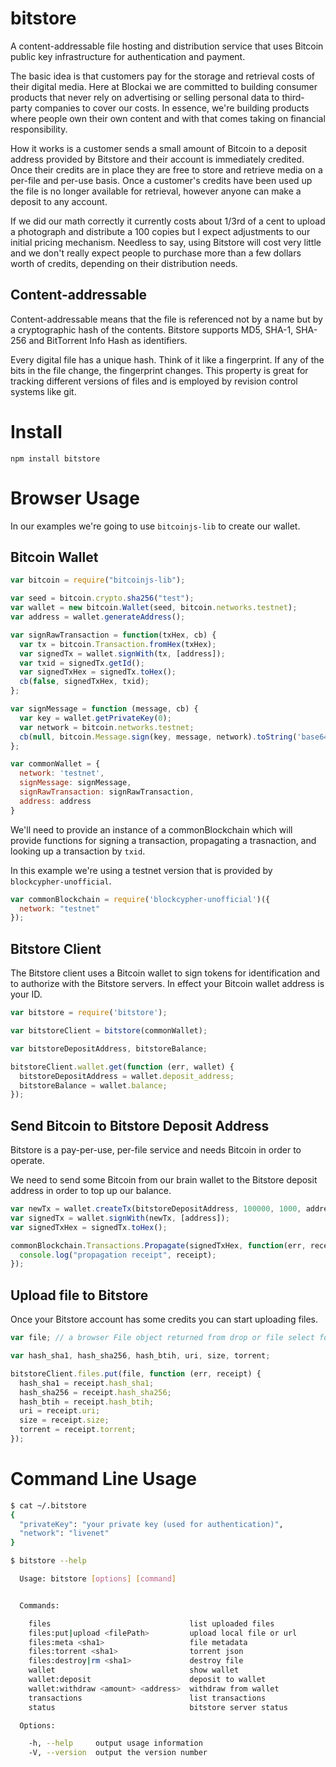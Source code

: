 # bitstore

A content-addressable file hosting and distribution service that uses Bitcoin public key infrastructure for authentication and payment.

The basic idea is that customers pay for the storage and retrieval costs of their digital media. Here at Blockai we are committed to building consumer products that never rely on advertising or selling personal data to third-party companies to cover our costs. In essence, we're building products where people own their own content and with that comes taking on financial responsibility.

How it works is a customer sends a small amount of Bitcoin to a deposit address provided by Bitstore and their account is immediately credited. Once their credits are in place they are free to store and retrieve media on a per-file and per-use basis. Once a customer's credits have been used up the file is no longer available for retrieval, however anyone can make a deposit to any account.

If we did our math correctly it currently costs about 1/3rd of a cent to upload a photograph and distribute a 100 copies but I expect adjustments to our initial pricing mechanism. Needless to say, using Bitstore will cost very little and we don't really expect people to purchase more than a few dollars worth of credits, depending on their distribution needs.

## Content-addressable

Content-addressable means that the file is referenced not by a name but by a cryptographic hash of the contents. Bitstore supports MD5, SHA-1, SHA-256 and BitTorrent Info Hash as identifiers.

Every digital file has a unique hash. Think of it like a fingerprint. If any of the bits in the file change, the fingerprint changes. This property is great for tracking different versions of files and is employed by revision control systems like git.

# Install

`npm install bitstore`

# Browser Usage

In our examples we're going to use `bitcoinjs-lib` to create our wallet.

## Bitcoin Wallet

```javascript
var bitcoin = require("bitcoinjs-lib");

var seed = bitcoin.crypto.sha256("test");
var wallet = new bitcoin.Wallet(seed, bitcoin.networks.testnet);
var address = wallet.generateAddress();

var signRawTransaction = function(txHex, cb) {
  var tx = bitcoin.Transaction.fromHex(txHex);
  var signedTx = wallet.signWith(tx, [address]);
  var txid = signedTx.getId();
  var signedTxHex = signedTx.toHex();
  cb(false, signedTxHex, txid);
};

var signMessage = function (message, cb) {
  var key = wallet.getPrivateKey(0);
  var network = bitcoin.networks.testnet;
  cb(null, bitcoin.Message.sign(key, message, network).toString('base64'));
};

var commonWallet = {
  network: 'testnet',
  signMessage: signMessage,
  signRawTransaction: signRawTransaction,
  address: address
}
```

We'll need to provide an instance of a commonBlockchain which will provide functions for signing a transaction, propagating a trasnaction, and looking up a transaction by `txid`.

In this example we're using a testnet version that is provided by `blockcypher-unofficial`.

```javascript
var commonBlockchain = require('blockcypher-unofficial')({
  network: "testnet"
});
```

## Bitstore Client

The Bitstore client uses a Bitcoin wallet to sign tokens for identification and to authorize with the Bitstore servers. In effect your Bitcoin wallet address is your ID.

```javascript
var bitstore = require('bitstore');

var bitstoreClient = bitstore(commonWallet);

var bitstoreDepositAddress, bitstoreBalance;

bitstoreClient.wallet.get(function (err, wallet) {
  bitstoreDepositAddress = wallet.deposit_address;
  bitstoreBalance = wallet.balance;
});
```

## Send Bitcoin to Bitstore Deposit Address

Bitstore is a pay-per-use, per-file service and needs Bitcoin in order to operate.

We need to send some Bitcoin from our brain wallet to the Bitstore deposit address in order to top up our balance.

```javascript
var newTx = wallet.createTx(bitstoreDepositAddress, 100000, 1000, address);
var signedTx = wallet.signWith(newTx, [address]);
var signedTxHex = signedTx.toHex();

commonBlockchain.Transactions.Propagate(signedTxHex, function(err, receipt) {
  console.log("propagation receipt", receipt);
});

```

## Upload file to Bitstore

Once your Bitstore account has some credits you can start uploading files.

```javascript
var file; // a browser File object returned from drop or file select form

var hash_sha1, hash_sha256, hash_btih, uri, size, torrent;

bitstoreClient.files.put(file, function (err, receipt) {
  hash_sha1 = receipt.hash_sha1;
  hash_sha256 = receipt.hash_sha256;
  hash_btih = receipt.hash_btih;
  uri = receipt.uri;
  size = receipt.size;
  torrent = receipt.torrent;
});
```

# Command Line Usage

```bash
$ cat ~/.bitstore
{
  "privateKey": "your private key (used for authentication)",
  "network": "livenet"
}

$ bitstore --help

  Usage: bitstore [options] [command]


  Commands:

    files                               list uploaded files
    files:put|upload <filePath>         upload local file or url
    files:meta <sha1>                   file metadata
    files:torrent <sha1>                torrent json
    files:destroy|rm <sha1>             destroy file
    wallet                              show wallet
    wallet:deposit                      deposit to wallet
    wallet:withdraw <amount> <address>  withdraw from wallet
    transactions                        list transactions
    status                              bitstore server status

  Options:

    -h, --help     output usage information
    -V, --version  output the version number
```
